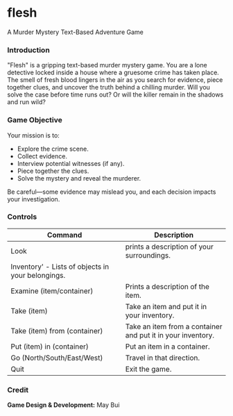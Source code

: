 # flesh
A Murder Mystery Text-Based Adventure Game

### Introduction
"Flesh" is a gripping text-based murder mystery game. You are a lone detective locked inside a house where a gruesome crime has taken place. The smell of fresh blood lingers in the air as you search for evidence, piece together clues, and uncover the truth behind a chilling murder.
Will you solve the case before time runs out? Or will the killer remain in the shadows and run wild?

### Game Objective
Your mission is to:

* Explore the crime scene.
* Collect evidence.
* Interview potential witnesses (if any).
* Piece together the clues.
* Solve the mystery and reveal the murderer.

Be careful—some evidence may mislead you, and each decision impacts your investigation.

### Controls
|**Command**|**Description**|
|-----------|------------------------------------|
|Look| prints a description of your surroundings.|
|Inventory' - Lists of objects in your belongings.|
|Examine (item/container)|Prints a description of the item.|
|Take (item)| Take an item and put it in your inventory.|
|Take (item) from (container)|Take an item from a container and put it in your inventory.|
|Put (item) in (container)| Put an item in a container.|
|Go (North/South/East/West)| Travel in that direction.|
|Quit|Exit the game.|

### Credit
**Game Design & Development:** May Bui



